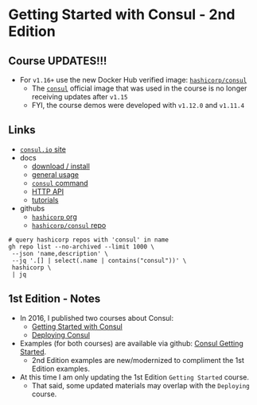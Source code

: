# Getting Started with Consul - 2nd Edition

## Course UPDATES!!!

- For `v1.16+` use the new Docker Hub verified image: [`hashicorp/consul`](https://hub.docker.com/r/hashicorp/consul)
  - The [`consul`](https://hub.docker.com/_/consul) official image that was used in the course is no longer receiving updates after `v1.15`
  - FYI, the course demos were developed with `v1.12.0` and `v1.11.4`


## Links

- [`consul.io` site](https://www.consul.io)
- docs
  - [download / install](https://www.consul.io/downloads)
  - [general usage](https://www.consul.io/docs)
  - [`consul` command](https://www.consul.io/commands)
  - [HTTP API](https://www.consul.io/api-docs)
  - [tutorials](https://learn.hashicorp.com/consul)
- githubs
  - [`hashicorp` org](https://www.github.com/hashicorp)
  - [`hashicorp/consul` repo](https://www.github.com/hashicorp/consul)

```shell
# query hashicorp repos with 'consul' in name
gh repo list --no-archived --limit 1000 \
 --json 'name,description' \
 --jq '.[] | select(.name | contains("consul"))' \
 hashicorp \
 | jq
```

## 1st Edition - Notes

- In 2016, I published two courses about Consul:
  - [Getting Started with Consul](https://www.pluralsight.com/courses/consul-getting-started)
  - [Deploying Consul](https://www.pluralsight.com/courses/consul-deploying)
- Examples (for both courses) are available via github: [Consul Getting Started](https://github.com/g0t4/consul-getting-started).
  - 2nd Edition examples are new/modernized to compliment the 1st Edition examples.
- At this time I am only updating the 1st Edition `Getting Started` course.
  - That said, some updated materials may overlap with the `Deploying` course.
